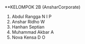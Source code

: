 **KELOMPOK 2B (AnsharCorporate)
1. Abdul Rangga N I P
2. Anshar Ridho W
3. Hanhan Septian
4. Muhammad Akbar A
5. Nova Kensa D O
